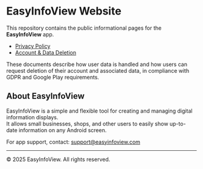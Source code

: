 # EasyInfoView Website

This repository contains the public informational pages for the **EasyInfoView** app.

- [Privacy Policy](https://easyinfoview.com/privacy_policy.html)
- [Account & Data Deletion](https://easyinfoview.com/account_deletion.html)

These documents describe how user data is handled and how users can request deletion of their account and associated data, in compliance with GDPR and Google Play requirements.

## About EasyInfoView

EasyInfoView is a simple and flexible tool for creating and managing digital information displays.  
It allows small businesses, shops, and other users to easily show up-to-date information on any Android screen.

For app support, contact: [support@easyinfoview.com](mailto:support@easyinfoview.com)

---
© 2025 EasyInfoView. All rights reserved.
